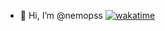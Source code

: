 - 👋 Hi, I’m @nemopss
[![wakatime](https://wakatime.com/badge/user/ea8df0ca-046f-4f42-a536-1d3e6204438f.svg?style=for-the-badge)](https://wakatime.com/@ea8df0ca-046f-4f42-a536-1d3e6204438f)
